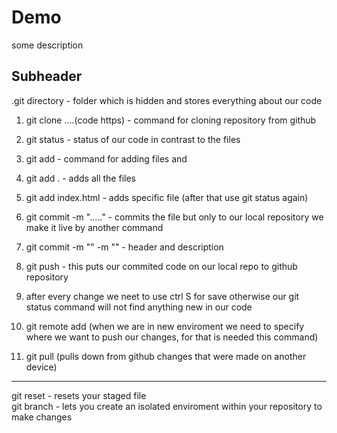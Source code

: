 # Demo
some description

## Subheader

.git directory - folder which is hidden and stores everything about our code
1. git clone ....(code https) - command for cloning repository from github
2. git status - status of our code in contrast to the files 
3. git add - command for adding files and 
4. git add . - adds all the files 
5. git add index.html - adds specific file (after that use git status again)
6. git commit -m "....." - commits the file but only to our local repository we make it live by another command 
7. git commit -m "" -m "" - header and description 
8. git push - this puts our commited code on our local repo to github repository 
9. after every change we neet to use ctrl S for save otherwise our git status command will not find anything new in our code

1. git remote add <name> <url> (when we are in new enviroment we need to specify where we want to push our changes, for that is needed this command)
2. git pull (pulls down from github changes that were made on another device)

------

git reset - resets your staged file  
git branch - lets you create an isolated enviroment within your repository to make changes